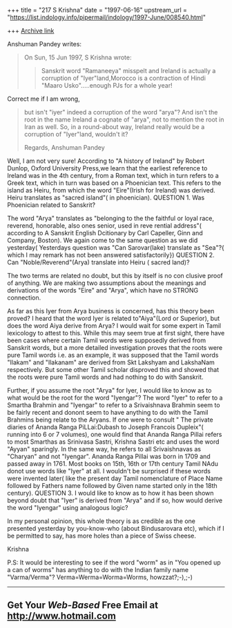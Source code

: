 +++
title = "217 S Krishna"
date = "1997-06-16"
upstream_url = "https://list.indology.info/pipermail/indology/1997-June/008540.html"

+++
[Archive link](https://list.indology.info/pipermail/indology/1997-June/008540.html)


Anshuman Pandey writes:
>
>
>On Sun, 15 Jun 1997, S Krishna wrote:
>
>> Sanskrit word "Ramaneeya" misspelt and Ireland is actually a 
corruption 
>> of "Iyer"land,Morocco is a contraction of Hindi "Maaro 
Usko".....enough 
>> PJs for a whole year!



>
 Correct me if I am wrong,
>but isn't "iyer" indeed a corruption of the word "arya"? And isn't the
>root in the name Ireland a cognate of "arya", not to mention the root 
in
>Iran as well. So, in a round-about way, Ireland really would be a 
>corruption of "Iyer"land, wouldn't it?
>
>Regards,
>Anshuman Pandey


Well, I am not very sure! According to "A history of Ireland" by
Robert Dunlop, Oxford University Press,we learn that the earliest 
reference to Ireland was in the 4th century, from a Roman text,
which in turn refers to a Greek text, which in turn was based
on a Phoenician text. This refers to the island as Heiru, from which
the word "Eire"(Irish for Ireland) was derived. Heiru translates
as "sacred island"( in phoenician).
QUESTION 1. Was Phoenician related to Sanskrit?

The word "Arya" translates as "belonging to the the faithful or
loyal race, reverend, honorable, also ones senior, used in reve
rential address"( according to A Sanskrit English Dcitionary by
Carl Capeller, Ginn and Company, Boston). We again come to the same 
question as we did yesterday( Yesterdays question was "Can Sarovar(lake) 
translate as "Sea"?{ which I may remark has not been answered 
satisfactorily})
QUESTION 2. Can "Noble/Reverend"(Arya) translate into Heiru ( sacred
land)?

 The two terms are related no doubt, but this by itself is no con
clusive proof of anything. We are making two assumptions about the
meanings and derivations of the words "Eire" and "Arya", which have
no STRONG connection.


As far as this Iyer from Arya business is concerned, has this theory 
been proved? I heard that the word Iyer is related to"Aiya"(Lord or
Superior), but does the word Aiya derive from Arya? I would wait for 
some expert in Tamil lexicology to attest to this. While this may seem
true at first sight, there have been cases where certain Tamil words
were supposedly derived from Sanskrit words, but a more detailed
investigation proves that the roots were pure Tamil words i.e. as
an example, it was supposed that the Tamil words "Ilakam" and "Ilakanam" 
are derived from Skt Lakshyam and LakshaNam respectively.
But some other Tamil scholar disproved this and showed that the roots
were pure Tamil words and had nothing to do with Sanskrit.

 Further, if you assume the root "Arya" for Iyer, I would like to know
as to what would be the root for the word "Iyengar"? The word "Iyer"
to refer to a Smartha Brahmin and "Iyengar" to refer to a Srivaishnava
Brahmin seem to be fairly recent and donont seem to have anything to do 
with the Tamil Brahmins being relate to the Aryans. If one were to
consult " The private diaries of Ananda Ranga PiLLai:Dubash to
Joseph Francois Dupleix"( running into 6 or 7 volumes), one would find 
that Ananda Ranga Pillai refers to most Smarthas as Srinivasa Sastri,
Krishna Sastri etc and uses the word "Ayyan" sparingly. In the same way, 
he refers to all Srivaishnavas as "Charyan" and not "Iyengar".
Ananda Ranga Pillai was born in 1709 and passed away in 1761.
Most books on 15th, 16th or 17th century Tamil NAdu donot use words
 like "Iyer" at all. I wouldn't be surprised if these words were 
invented later( like the present day Tamil nomenclature of
Place Name followed by Fathers name followed by Given name started only 
in the 18th century). 
 QUESTION 3. I would like to know as to how it has been
shown beyond doubt that "Iyer" is derived from "Arya" and if so,
how would derive the word "Iyengar" using analogous logic?

In my personal opinion, this whole theory is as credible as the one
presented yesterday by you-know-who (about Bindusarovara etc), which
if I be permitted to say, has more holes than a piece of Swiss cheese.


Krishna

P.S: It would be interesting to see if the word "worm" as in
"You opened up a can of worms" has anything to do with the Indian
family name "Varma/Verma"? Verma=Werma=Worma=Worms, howzzat?;-),;-)



---------------------------------------------------------
Get Your *Web-Based* Free Email at http://www.hotmail.com
---------------------------------------------------------




